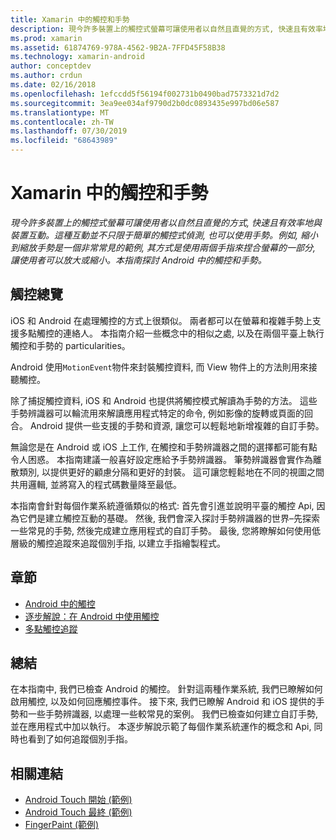 ```yaml
---
title: Xamarin 中的觸控和手勢
description: 現今許多裝置上的觸控式螢幕可讓使用者以自然且直覺的方式, 快速且有效率地與裝置互動。 這種互動並不只限于簡單的觸控式偵測, 也可以使用手勢。 例如, 縮小到縮放手勢是一個非常常見的範例, 其方式是使用兩個手指來捏合螢幕的一部分, 讓使用者可以放大或縮小。本指南探討 Android 中的觸控和手勢。
ms.prod: xamarin
ms.assetid: 61874769-978A-4562-9B2A-7FFD45F58B38
ms.technology: xamarin-android
author: conceptdev
ms.author: crdun
ms.date: 02/16/2018
ms.openlocfilehash: 1efccdd5f56194f002731b0490bad7573321d7d2
ms.sourcegitcommit: 3ea9ee034af9790d2b0dc0893435e997bd06e587
ms.translationtype: MT
ms.contentlocale: zh-TW
ms.lasthandoff: 07/30/2019
ms.locfileid: "68643989"
---
```

# <a name="touch-and-gestures-in-xamarinandroid"></a>Xamarin 中的觸控和手勢

_現今許多裝置上的觸控式螢幕可讓使用者以自然且直覺的方式, 快速且有效率地與裝置互動。這種互動並不只限于簡單的觸控式偵測, 也可以使用手勢。例如, 縮小到縮放手勢是一個非常常見的範例, 其方式是使用兩個手指來捏合螢幕的一部分, 讓使用者可以放大或縮小。本指南探討 Android 中的觸控和手勢。_

## <a name="touch-overview"></a>觸控總覽

iOS 和 Android 在處理觸控的方式上很類似。 兩者都可以在螢幕和複雜手勢上支援多點觸控的連絡人。 本指南介紹一些概念中的相似之處, 以及在兩個平臺上執行觸控和手勢的 particularities。

Android 使用`MotionEvent`物件來封裝觸控資料, 而 View 物件上的方法則用來接聽觸控。

除了捕捉觸控資料, iOS 和 Android 也提供將觸控模式解讀為手勢的方法。 這些手勢辨識器可以輪流用來解讀應用程式特定的命令, 例如影像的旋轉或頁面的回合。 Android 提供一些支援的手勢和資源, 讓您可以輕鬆地新增複雜的自訂手勢。

無論您是在 Android 或 iOS 上工作, 在觸控和手勢辨識器之間的選擇都可能有點令人困惑。 本指南建議一般喜好設定應給予手勢辨識器。 筆勢辨識器會實作為離散類別, 以提供更好的顧慮分隔和更好的封裝。 這可讓您輕鬆地在不同的視圖之間共用邏輯, 並將寫入的程式碼數量降至最低。

本指南會針對每個作業系統遵循類似的格式: 首先會引進並說明平臺的觸控 Api, 因為它們是建立觸控互動的基礎。 然後, 我們會深入探討手勢辨識器的世界–先探索一些常見的手勢, 然後完成建立應用程式的自訂手勢。 最後, 您將瞭解如何使用低層級的觸控追蹤來追蹤個別手指, 以建立手指繪製程式。

## <a name="sections"></a>章節

-  [Android 中的觸控](~/android/app-fundamentals/touch/android-touch-walkthrough.md)
-  [逐步解說：在 Android 中使用觸控](~/android/app-fundamentals/touch/android-touch-walkthrough.md)
-  [多點觸控追蹤](touch-tracking.md)

## <a name="summary"></a>總結

在本指南中, 我們已檢查 Android 的觸控。 針對這兩種作業系統, 我們已瞭解如何啟用觸控, 以及如何回應觸控事件。 接下來, 我們已瞭解 Android 和 iOS 提供的手勢和一些手勢辨識器, 以處理一些較常見的案例。 我們已檢查如何建立自訂手勢, 並在應用程式中加以執行。 本逐步解說示範了每個作業系統運作的概念和 Api, 同時也看到了如何追蹤個別手指。



## <a name="related-links"></a>相關連結

- [Android Touch 開始 (範例)](https://docs.microsoft.com/samples/xamarin/monodroid-samples/applicationfundamentals-touch-start)
- [Android Touch 最終 (範例)](https://docs.microsoft.com/samples/xamarin/monodroid-samples/applicationfundamentals-touch-final)
- [FingerPaint (範例)](https://docs.microsoft.com/samples/xamarin/monodroid-samples/applicationfundamentals-fingerpaint)
